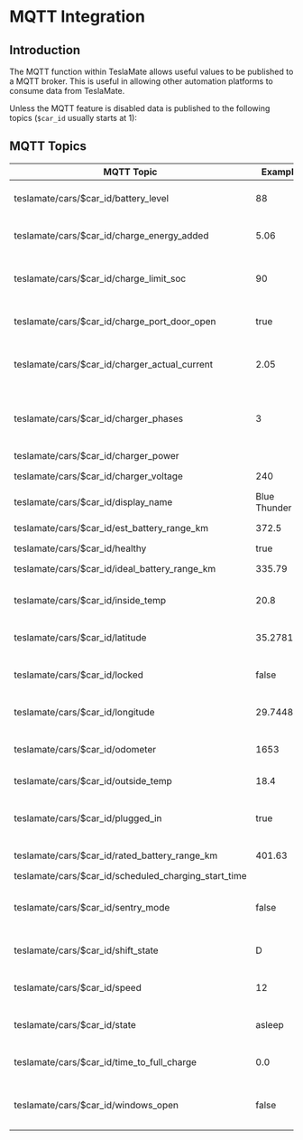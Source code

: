 # MQTT Integration

## Introduction
The MQTT function within TeslaMate allows useful values to be published to a MQTT broker. This is useful in allowing other automation platforms to consume data from TeslaMate.

Unless the MQTT feature is disabled data is published to the following topics
(`$car_id` usually starts at 1):

## MQTT Topics

| MQTT Topic                                  | Example | Description                        |
| ------------------------------------------- | ------- | ---------------------------------- |
| teslamate/cars/$car_id/battery_level        | 88      | Battery Level Percentage           |
| teslamate/cars/$car_id/charge_energy_added  | 5.06    | Last added energy in kW            |
| teslamate/cars/$car_id/charge_limit_soc     | 90      | Charge Limit Configured in Percentage |
| teslamate/cars/$car_id/charge_port_door_open | true   | Indicates if the charger door is open |
| teslamate/cars/$car_id/charger_actual_current | 2.05  | Current amperage supplied by charger |
| teslamate/cars/$car_id/charger_phases       | 3       | Number of charger power phases (1-3) |
| teslamate/cars/$car_id/charger_power        | | |
| teslamate/cars/$car_id/charger_voltage      | 240     | Charger Voltage                    |
| teslamate/cars/$car_id/display_name         | Blue Thunder | Vehicle Name                  |
| teslamate/cars/$car_id/est_battery_range_km | 372.5   | Estimated Range in km              |
| teslamate/cars/$car_id/healthy              | true    | TBA |
| teslamate/cars/$car_id/ideal_battery_range_km | 335.79 | Ideal Range in km                 |
| teslamate/cars/$car_id/inside_temp          | 20.8    | Inside Temperature in °C           |
| teslamate/cars/$car_id/latitude             | 35.278131 | Last reported car latitude       |
| teslamate/cars/$car_id/locked               | false   | Indicates whether the car is locked |
| teslamate/cars/$car_id/longitude            | 29.744801 | Last reported car longitude      |
| teslamate/cars/$car_id/odometer             | 1653    | Car odometer in km                 |
| teslamate/cars/$car_id/outside_temp         | 18.4    | Temperature in °C                  |
| teslamate/cars/$car_id/plugged_in           | true    | If car is currently plugged into a charger |
| teslamate/cars/$car_id/rated_battery_range_km | 401.63 | Rated Range in km                 |
| teslamate/cars/$car_id/scheduled_charging_start_time | | |
| teslamate/cars/$car_id/sentry_mode          | false   | Indicates if Sentry Mode is active |
| teslamate/cars/$car_id/shift_state          | D       | Current/Last Shift State (D/N/R)   |
| teslamate/cars/$car_id/speed                | 12      | Current Speed in km/h              |
| teslamate/cars/$car_id/state                | asleep  | asleep, suspended, x               |
| teslamate/cars/$car_id/time_to_full_charge  | 0.0     | Seconds remaining to full charge   |
| teslamate/cars/$car_id/windows_open         | false   | Indicates if any of the windows are open |
